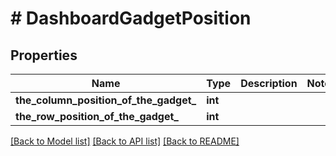# # DashboardGadgetPosition

## Properties

Name | Type | Description | Notes
------------ | ------------- | ------------- | -------------
**the_column_position_of_the_gadget_** | **int** |  |
**the_row_position_of_the_gadget_** | **int** |  |

[[Back to Model list]](../../README.md#models) [[Back to API list]](../../README.md#endpoints) [[Back to README]](../../README.md)
